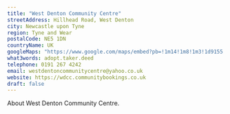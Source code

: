 ```yaml
---
title: "West Denton Community Centre"
streetAddress: Hillhead Road, West Denton
city: Newcastle upon Tyne
region: Tyne and Wear
postalCode: NE5 1DN
countryName: UK
googleMaps: "https://www.google.com/maps/embed?pb=!1m14!1m8!1m3!1d9155.734664897294!2d-1.709232!3d54.991797!3m2!1i1024!2i768!4f13.1!3m3!1m2!1s0x0%3A0x667a9c783a7c9296!2sWest%20Denton%20Community%20Centre!5e0!3m2!1sen!2sus!4v1578421456337!5m2!1sen!2sus"
what3words: adopt.taker.deed
telephone: 0191 267 4242
email: westdentoncommunitycentre@yahoo.co.uk
website: https://wdcc.communitybookings.co.uk
draft: false
---
```


About West Denton Community Centre.